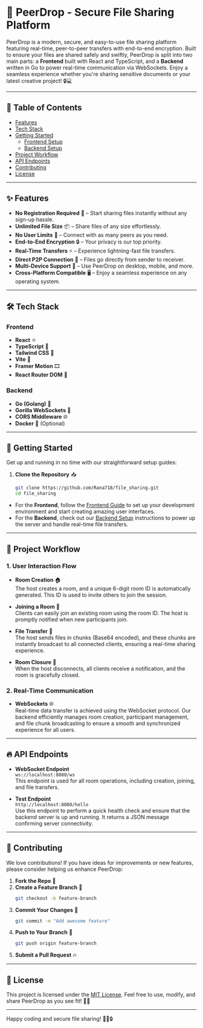 
# 🚀 PeerDrop - Secure File Sharing Platform

PeerDrop is a modern, secure, and easy-to-use file sharing platform featuring real-time, peer-to-peer transfers with end-to-end encryption. Built to ensure your files are shared safely and swiftly, PeerDrop is split into two main parts: a **Frontend** built with React and TypeScript, and a **Backend** written in Go to power real-time communication via WebSockets. Enjoy a seamless experience whether you're sharing sensitive documents or your latest creative project! 🔒💻

---

## 📜 Table of Contents

- [Features](#✨-features)
- [Tech Stack](#🛠️-tech-stack)
- [Getting Started](#🚀-getting-started)
  - [Frontend Setup](#frontend-guide)
  - [Backend Setup](#backend-setup)
- [Project Workflow](#📜-project-workflow)
- [API Endpoints](#🔥-api-endpoints)
- [Contributing](#🤝-contributing)
- [License](#📄-license)

---

## ✨ Features

- **No Registration Required** 📝 – Start sharing files instantly without any sign-up hassle.
- **Unlimited File Size** 📦 – Share files of any size effortlessly.
- **No User Limits** 👥 – Connect with as many peers as you need.
- **End-to-End Encryption** 🔒 – Your privacy is our top priority.
- **Real-Time Transfers** ⚡ – Experience lightning-fast file transfers.
- **Direct P2P Connection** 🔗 – Files go directly from sender to receiver.
- **Multi-Device Support** 📱 – Use PeerDrop on desktop, mobile, and more.
- **Cross-Platform Compatible** 🖥️ – Enjoy a seamless experience on any operating system.

---

## 🛠️ Tech Stack

### Frontend
- **React** ⚛️
- **TypeScript** 📝
- **Tailwind CSS** 🎨
- **Vite** 🚀
- **Framer Motion** 🎞️
- **React Router DOM** 🔀

### Backend
- **Go (Golang)** 🦫
- **Gorilla WebSockets** 🔌
- **CORS Middleware** 🌐
- **Docker** 🐳 (Optional)

---

## 🚀 Getting Started

Get up and running in no time with our straightforward setup guides:

1. **Clone the Repository** 📥  
   ```bash
   git clone https://github.com/Rana718/file_sharing.git
   cd file_sharing
   ```

- For the **Frontend**, follow the [Frontend Guide](frontend/README.md/#-getting-started) to set up your development environment and start creating amazing user interfaces.
- For the **Backend**, check out our [Backend Setup](backend/README.md/#-getting-started) instructions to power up the server and handle real-time file transfers.

---

## 📜 Project Workflow

### 1. User Interaction Flow

- **Room Creation** 🏠  
  The host creates a room, and a unique 6-digit room ID is automatically generated. This ID is used to invite others to join the session.
  
- **Joining a Room** 👥  
  Clients can easily join an existing room using the room ID. The host is promptly notified when new participants join.
  
- **File Transfer** 📂  
  The host sends files in chunks (Base64 encoded), and these chunks are instantly broadcast to all connected clients, ensuring a real-time sharing experience.
  
- **Room Closure** 🚪  
  When the host disconnects, all clients receive a notification, and the room is gracefully closed.

### 2. Real-Time Communication

- **WebSockets** 🌐  
  Real-time data transfer is achieved using the WebSocket protocol. Our backend efficiently manages room creation, participant management, and file chunk broadcasting to ensure a smooth and synchronized experience for all users.

---

## 🔥 API Endpoints

- **WebSocket Endpoint**  
  `ws://localhost:8080/ws`  
  This endpoint is used for all room operations, including creation, joining, and file transfers.
  
- **Test Endpoint**  
  `http://localhost:8080/hello`  
  Use this endpoint to perform a quick health check and ensure that the backend server is up and running. It returns a JSON message confirming server connectivity.

---

## 🤝 Contributing

We love contributions! If you have ideas for improvements or new features, please consider helping us enhance PeerDrop:

1. **Fork the Repo** 🍴  
2. **Create a Feature Branch** 🌿  
   ```bash
   git checkout -b feature-branch
   ```
3. **Commit Your Changes** 📌  
   ```bash
   git commit -m "Add awesome feature"
   ```
4. **Push to Your Branch** 🚀  
   ```bash
   git push origin feature-branch
   ```
5. **Submit a Pull Request** 🔥


---

## 📄 License

This project is licensed under the [MIT License](LICENSE). Feel free to use, modify, and share PeerDrop as you see fit! 📜📝

---

Happy coding and secure file sharing! 🎉🚀🔒
